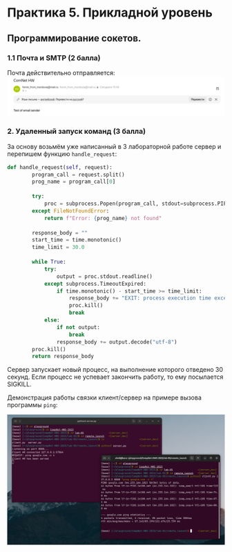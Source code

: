 # Практика 5. Прикладной уровень

## Программирование сокетов. 

### 1.1 Почта и SMTP (2 балла)

Почта действительно отправляется: 
![email sender](./images/email_sender.png)

### 2. Удаленный запуск команд (3 балла) 
За основу возьмём уже написанный в 3 лабораторной работе сервер и перепишем функцию `handle_request`:
```python
def handle_request(self, request):
        program_call = request.split()
        prog_name = program_call[0]

        try:
            proc = subprocess.Popen(program_call, stdout=subprocess.PIPE)
        except FileNotFoundError:
            return f"Error: {prog_name} not found"

        response_body = ""
        start_time = time.monotonic()
        time_limit = 30.0

        while True:
            try:
                output = proc.stdout.readline()
            except subprocess.TimeoutExpired:
                if time.monotonic() - start_time >= time_limit:
                    response_body += "EXIT: process execution time exceeded."
                    proc.kill()
                    break
            else:
                if not output:
                    break
                response_body += output.decode("utf-8")
        proc.kill()
        return response_body
```
Сервер запускает новый процесс, на выполнение которого отведено 30 секунд. Если процесс не успевает закончить работу, то ему посылается SIGKILL.

Демонстрация работы связки клиент/сервер на примере вызова программы `ping`:

![remote launch demonstration](./images/remote_launch.png)


